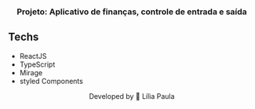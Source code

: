 
<h3 align="center"> Projeto: Aplicativo de finanças, controle de entrada e saída</h3>

<!-- <h2 align="center"></h2>

<h3 align="center">
  
</h3> -->

## Techs

- ReactJS
- TypeScript
- Mirage
- styled Components

<p align="center"> Developed by 🍄 Lília Paula </p>
